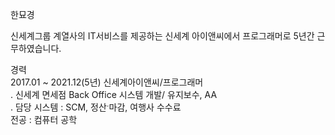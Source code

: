 한묘경

신세계그룹 계열사의 IT서비스를 제공하는 신세계 아이앤씨에서 프로그래머로 5년간 근무하였습니다. 
  
경력  
2017.01 ~ 2021.12(5년)
신세계아이앤씨/프로그래머  
  . 신세계 면세점 Back Office 시스템 개발/ 유지보수, AA  
  . 담당 시스템 : SCM, 정산ˑ마감, 여행사 수수료  
전공 : 컴퓨터 공학  
